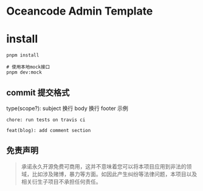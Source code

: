 # Oceancode Admin Template

# install
```shell
pnpm install

# 使用本地mock接口
pnpm dev:mock
```

## commit 提交格式

type(scope?): subject 换行 body 换行 footer
示例
```
chore: run tests on travis ci
 
feat(blog): add comment section
```

## 免责声明
> 承诺永久开源免费可商用，这并不意味着您可以将本项目应用到非法的领域，比如涉及赌博，暴力等方面。如因此产生纠纷等法律问题，本项目以及相关衍生子项目不承担任何责任。